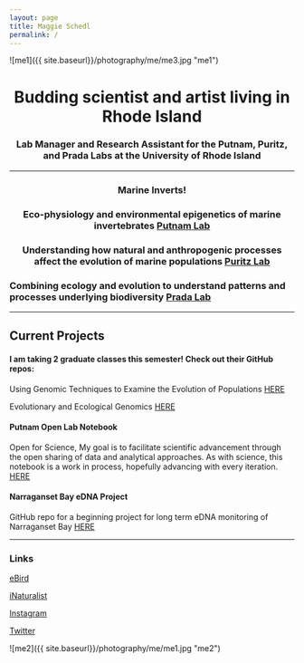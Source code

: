 ```yaml
---
layout: page
title: Maggie Schedl
permalink: /
---
```


![me1]({{ site.baseurl}}/photography/me/me3.jpg "me1")

# <center>Budding scientist and artist living in Rhode Island</center>
### <center>Lab Manager and Research Assistant for the Putnam, Puritz, and Prada Labs at the University of Rhode Island</center>

------------------------

### <center>Marine Inverts!</center>

### <center>Eco-physiology and environmental epigenetics of marine invertebrates [Putnam Lab](http://putnamlab.com/)</center>
### <center> Understanding how natural and anthropogenic processes affect the evolution of marine populations [Puritz Lab](http://www.marineevoeco.com/)</center>
### Combining ecology and evolution to understand patterns and processes underlying biodiversity [Prada Lab](https://www.carlosprada.org/)

------------------------



## Current Projects



#### I am taking 2 graduate classes this semester! Check out their GitHub repos:

Using Genomic Techniques to Examine the Evolution of Populations [HERE](https://github.com/jpuritz/BIO_594_2019)

Evolutionary and Ecological Genomics [HERE](https://github.com/pradac/BIO594_2019)

#### Putnam Open Lab Notebook
Open for Science, My goal is to facilitate scientific advancement through the open sharing of data and analytical approaches. As with science, this notebook is a work in process, hopefully advancing with every iteration. [HERE](https://meschedl.github.io/MESPutnam_Open_Lab_Notebook/)

#### Narraganset Bay eDNA Project
GitHub repo for a beginning project for long term eDNA monitoring of Narraganset Bay [HERE](https://github.com/meschedl/Narragansett_Bay_eDNA)

---------------------

### Links

[eBird](https://ebird.org/profile/OTYxNDAx/)

[iNaturalist](https://www.inaturalist.org/people/maggieschedl)

[Instagram](https://www.instagram.com/letsbeestill/)

[Twitter](https://twitter.com/maggie_schedl)

![me2]({{ site.baseurl}}/photography/me/me1.jpg "me2")
